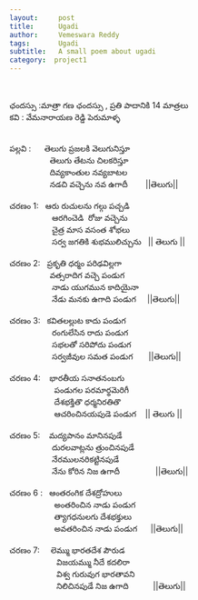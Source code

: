 ```yaml
---
layout:     post
title:      Ugadi
author:     Vemeswara Reddy
tags: 		Ugadi
subtitle:  	A small poem about ugadi
category:  project1
---
```



<div dir="ltr" style="text-align: left;" trbidi="on">
<br />
<br />
ఛ&#3074;దస&#3149;స&#3137; :మ&#3134;త&#3149;ర&#3134; గణ ఛ&#3074;దస&#3149;స&#3137; , ప&#3149;రత&#3135; ప&#3134;ద&#3134;న&#3135;క&#3135; 14 మ&#3134;త&#3149;రల&#3137;<br />
కవ&#3135; : వ&#3143;మన&#3134;ర&#3134;యణ ర&#3142;డ&#3149;డ&#3135; ప&#3142;ర&#3137;మ&#3134;ళ&#3149;ళ<br />
<br />
<br />
పల&#3149;లవ&#3135; :&nbsp; &nbsp; &nbsp; త&#3142;ల&#3137;గ&#3137; ప&#3149;రజలక&#3135; వ&#3142;ల&#3137;గ&#3137;న&#3135;స&#3149;త&#3138;<br />
&nbsp; &nbsp; &nbsp; &nbsp; &nbsp; &nbsp; &nbsp; &nbsp; &nbsp; త&#3142;ల&#3137;గ&#3137; త&#3143;టన&#3137; చ&#3135;లకర&#3135;స&#3149;త&#3138;<br />
&nbsp; &nbsp; &nbsp; &nbsp; &nbsp; &nbsp; &nbsp; &nbsp; &nbsp; ద&#3135;వ&#3149;యక&#3134;&#3074;త&#3137;ల నవ&#3149;యబ&#3134;టల<br />
&nbsp; &nbsp; &nbsp; &nbsp; &nbsp; &nbsp; &nbsp; &nbsp; &nbsp; నడచ&#3135; వచ&#3149;చ&#3142;న&#3137; నవ ఉగ&#3134;ద&#3136;&nbsp; &nbsp; &nbsp; &nbsp;&nbsp;||త&#3142;ల&#3137;గ&#3137;||<br />
<br />
చరణ&#3074; 1:&nbsp; &nbsp;ఆర&#3137; ర&#3137;చ&#3137;లన&#3137; గల&#3149;గ&#3137; పచ&#3149;చడ&#3135;<br />
&nbsp; &nbsp; &nbsp; &nbsp; &nbsp; &nbsp; &nbsp; &nbsp; &nbsp; &nbsp;ఆరగ&#3135;&#3074;చ&#3142;డ&#3135;&nbsp; ర&#3147;జ&#3137; వచ&#3149;చ&#3142;న&#3137;<br />
&nbsp; &nbsp; &nbsp; &nbsp; &nbsp; &nbsp; &nbsp; &nbsp; &nbsp; &nbsp;చ&#3144;త&#3149;ర మ&#3134;స వస&#3074;త శ&#3147;భల&#3137;<br />
&nbsp; &nbsp; &nbsp; &nbsp; &nbsp; &nbsp; &nbsp; &nbsp; &nbsp; &nbsp;సర&#3149;వ జగత&#3135;క&#3135; శ&#3137;భమ&#3137;ల&#3135;చ&#3149;చ&#3137;న&#3137;&nbsp; &nbsp;|| త&#3142;ల&#3137;గ&#3137; ||<br />
<br />
చరణ&#3074; 2:&nbsp; &nbsp;ప&#3149;రక&#3139;త&#3135; ధర&#3149;మ&#3074; పర&#3135;ఢవ&#3135;ల&#3149;లగ&#3134;&nbsp;<br />
&nbsp; &nbsp; &nbsp; &nbsp; &nbsp; &nbsp; &nbsp; &nbsp; &nbsp; వత&#3149;సర&#3134;ద&#3135;గ వచ&#3149;చ&#3142;&nbsp;ప&#3074;డ&#3137;గ<br />
&nbsp; &nbsp; &nbsp; &nbsp; &nbsp; &nbsp; &nbsp; &nbsp; &nbsp; &nbsp;న&#3134;డ&#3137; య&#3137;గమ&#3137;న క&#3134;ద&#3135;య&#3144;న&#3134;<br />
&nbsp; &nbsp; &nbsp; &nbsp; &nbsp; &nbsp; &nbsp; &nbsp; &nbsp; &nbsp;న&#3143;డ&#3137; మనక&#3137; ఉగ&#3134;ద&#3135; ప&#3074;డ&#3137;గ&nbsp; &nbsp; &nbsp;||త&#3142;ల&#3137;గ&#3137;||<br />
<br />
చరణ&#3074; 3:&nbsp; &nbsp;కవ&#3135;తలల&#3149;ల&#3137;ట క&#3134;ద&#3137; ప&#3074;డ&#3137;గ&nbsp;<br />
&nbsp; &nbsp; &nbsp; &nbsp; &nbsp; &nbsp; &nbsp; &nbsp; &nbsp; &nbsp;ర&#3074;గ&#3137;ల&#3143;స&#3135;న ర&#3134;ద&#3137; ప&#3074;డ&#3137;గ<br />
&nbsp; &nbsp; &nbsp; &nbsp; &nbsp; &nbsp; &nbsp; &nbsp; &nbsp; &nbsp;సభలత&#3147; సర&#3135;ప&#3147;ద&#3137; ప&#3074;డ&#3137;గ&nbsp;<br />
&nbsp; &nbsp; &nbsp; &nbsp; &nbsp; &nbsp; &nbsp; &nbsp; &nbsp; &nbsp;సర&#3149;వజ&#3136;వ&#3137;ల సమత ప&#3074;డ&#3137;గ&nbsp; &nbsp; &nbsp; &nbsp;||త&#3142;ల&#3137;గ&#3137;||<br />
<br />
చరణ&#3074; 4:&nbsp; &nbsp; భ&#3134;రత&#3136;య సన&#3134;తన&#3074;బగ&#3137;<br />
&nbsp; &nbsp; &nbsp; &nbsp; &nbsp; &nbsp; &nbsp; &nbsp; &nbsp; &nbsp; ప&#3074;డ&#3137;గల పరమ&#3134;ర&#3149;థమ&#3142;ర&#3135;గ&#3136;<br />
&nbsp; &nbsp; &nbsp; &nbsp; &nbsp; &nbsp; &nbsp; &nbsp; &nbsp; &nbsp; ద&#3143;శభక&#3149;త&#3135;త&#3146; ధర&#3149;మన&#3135;రత&#3135;త&#3146;<br />
&nbsp; &nbsp; &nbsp; &nbsp; &nbsp; &nbsp; &nbsp; &nbsp; &nbsp; &nbsp; ఆచర&#3135;&#3074;చ&#3135;నయప&#3137;డ&#3142; ప&#3074;డ&#3137;గ&nbsp; &nbsp; || త&#3142;ల&#3137;గ&#3137; ||<br />
<br />
చరణ&#3074; 5:&nbsp; &nbsp; మద&#3149;యప&#3134;న&#3074; మ&#3134;న&#3135;నప&#3137;డ&#3143;<br />
&nbsp; &nbsp; &nbsp; &nbsp; &nbsp; &nbsp; &nbsp; &nbsp; &nbsp; &nbsp;ద&#3137;రలవ&#3134;ట&#3149;లన&#3137; త&#3149;ర&#3137;&#3074;చ&#3135;నప&#3137;డ&#3143;<br />
&nbsp; &nbsp; &nbsp; &nbsp; &nbsp; &nbsp; &nbsp; &nbsp; &nbsp; &nbsp;న&#3143;రమ&#3137;లనర&#3135;కట&#3149;ట&#3135;నప&#3137;డ&#3143;<br />
&nbsp; &nbsp; &nbsp; &nbsp; &nbsp; &nbsp; &nbsp; &nbsp; &nbsp; &nbsp;న&#3143;న&#3137; క&#3147;ర&#3135;న న&#3135;జ ఉగ&#3134;ద&#3136;&nbsp; &nbsp; &nbsp; &nbsp; &nbsp; &nbsp; &nbsp; &nbsp; ||త&#3142;ల&#3137;గ&#3137;||<br />
<br />
చరణ&#3074; 6 :&nbsp; &nbsp;ఆ&#3074;తర&#3074;గ&#3135;క ద&#3143;శద&#3149;ర&#3147;హ&#3137;ల&#3137;&nbsp;<br />
&nbsp; &nbsp; &nbsp; &nbsp; &nbsp; &nbsp; &nbsp; &nbsp; &nbsp; &nbsp; అ&#3074;తర&#3135;&#3074;చ&#3135;న న&#3134;డ&#3137; ప&#3074;డ&#3137;గ&nbsp;<br />
&nbsp; &nbsp; &nbsp; &nbsp; &nbsp; &nbsp; &nbsp; &nbsp; &nbsp; &nbsp; త&#3149;య&#3134;గధన&#3137;లగ&#3137; ద&#3143;శభక&#3149;త&#3137;ల&#3137;<br />
&nbsp; &nbsp; &nbsp; &nbsp; &nbsp; &nbsp; &nbsp; &nbsp; &nbsp; &nbsp; అవతర&#3135;&#3074;చ&#3135;న న&#3134;డ&#3137; ప&#3074;డ&#3137;గ&nbsp; &nbsp; &nbsp; ||త&#3142;ల&#3137;గ&#3137;||<br />
<br />
చరణ&#3074; 7:&nbsp; &nbsp; &nbsp;ల&#3142;మ&#3149;మ&#3137; భ&#3134;రతద&#3143;శ ప&#3148;ర&#3137;డ<br />
&nbsp; &nbsp; &nbsp; &nbsp; &nbsp; &nbsp; &nbsp; &nbsp; &nbsp; &nbsp; &nbsp;వ&#3135;జయమ&#3149;మ&#3137; న&#3136;ద&#3143; కదల&#3135;ర&#3134;<br />
&nbsp; &nbsp; &nbsp; &nbsp; &nbsp; &nbsp; &nbsp; &nbsp; &nbsp; &nbsp; &nbsp;వ&#3135;శ&#3149;వ గ&#3137;ర&#3137;వ&#3137;గ భ&#3134;రత&#3134;వన&#3135;<br />
&nbsp; &nbsp; &nbsp; &nbsp; &nbsp; &nbsp; &nbsp; &nbsp; &nbsp; &nbsp; &nbsp;న&#3135;ల&#3135;చ&#3135;నప&#3137;డ&#3143; న&#3135;జ ఉగ&#3134;ద&#3135;&nbsp; &nbsp; &nbsp; &nbsp; &nbsp; &nbsp;||త&#3142;ల&#3137;గ&#3137;||&nbsp;</div>
</div>

